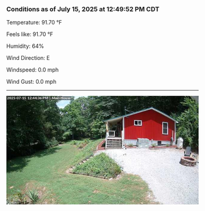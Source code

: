### Conditions as of July 15, 2025 at 12:49:52 PM CDT 

Temperature: 91.70 &deg;F

Feels like: 91.70 &deg;F

Humidity: 64%

Wind Direction: E

Windspeed: 0.0 mph

Wind Gust: 0.0 mph

---

<img src="./images/latest.jpeg"/>

